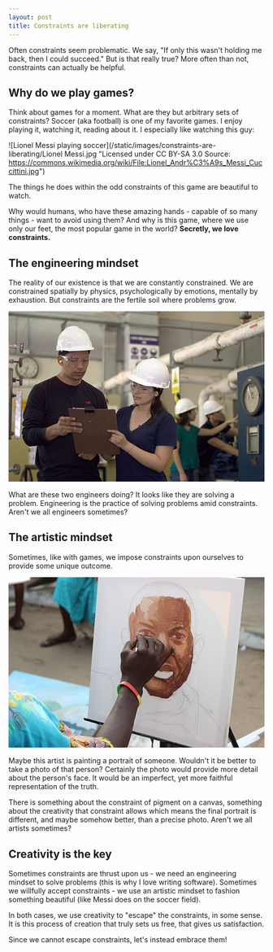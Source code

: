 ```yaml
---
layout: post
title: Constraints are liberating
---
```

Often constraints seem problematic. We say, "If only this wasn't holding me back, then I could succeed." But is that really true?  More often than not, constraints can actually be helpful.

## Why do we play games?

Think about games for a moment. What are they but arbitrary sets of constraints? Soccer (aka football) is one of my favorite games. I enjoy playing it, watching it, reading about it. I especially like watching this guy:

![Lionel Messi playing soccer](/static/images/constraints-are-liberating/Lionel Messi.jpg "Licensed under CC BY-SA 3.0 Source: https://commons.wikimedia.org/wiki/File:Lionel_Andr%C3%A9s_Messi_Cuccittini.jpg")

The things he does within the odd constraints of this game are beautiful to watch.

Why would humans, who have these amazing hands - capable of so many things - want to avoid using them? And why is this game, where we use only our feet, the most popular game in the world? **Secretly, we love constraints.**

## The engineering mindset

The reality of our existence is that we are constantly constrained. We are constrained spatially by physics, psychologically by emotions, mentally by exhaustion. But constraints are the fertile soil where problems grow.

![Engineers working](/static/images/constraints-are-liberating/Industrial_Engineer_Working.jpg "Licensed under CC BY-SA 3.0 Source: https://commons.wikimedia.org/wiki/File:Industrial_Engineer_Working.jpg") 

What are these two engineers doing? It looks like they are solving a problem. Engineering is the practice of solving problems amid constraints. Aren't we all engineers sometimes?

## The artistic mindset

Sometimes, like with games, we impose constraints upon ourselves  to provide some unique outcome.

![An artist painting a face](/static/images/constraints-are-liberating/Artist-painting.jpeg "Licensed under CC BY-SA 3.0 Source: https://commons.wikimedia.org/wiki/File:Artist-painting.jpg")

Maybe this artist is painting a portrait of someone. Wouldn't it be better to take a photo of that person? Certainly the photo would provide more detail about the person's face. It would be an imperfect, yet more faithful representation of the truth.

There is something about the constraint of pigment on a canvas, something about the creativity that constraint allows which means the final portrait is different, and maybe somehow better, than a precise photo. Aren't we all artists sometimes?

## Creativity is the key

Sometimes constraints are thrust upon us - we need an engineering mindset to solve problems (this is why I love writing software). Sometimes we willfully accept constraints - we use an artistic mindset to fashion something beautiful (like Messi does on the soccer field).

In both cases, we use creativity to "escape" the constraints, in some sense. It is this process of creation that truly sets us free, that gives us satisfaction.

Since we cannot escape constraints, let's instead embrace them!